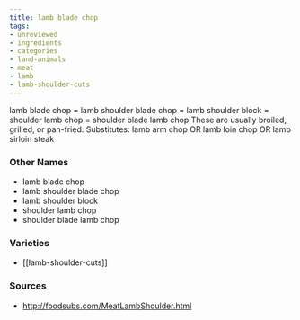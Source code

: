 ```yaml
---
title: lamb blade chop
tags:
- unreviewed
- ingredients
- categories
- land-animals
- meat
- lamb
- lamb-shoulder-cuts
---
```

lamb blade chop = lamb shoulder blade chop = lamb shoulder block = shoulder lamb chop = shoulder blade lamb chop These are usually broiled, grilled, or pan-fried. Substitutes: lamb arm chop OR lamb loin chop OR lamb sirloin steak

### Other Names

* lamb blade chop
* lamb shoulder blade chop
* lamb shoulder block
* shoulder lamb chop
* shoulder blade lamb chop

### Varieties

* [[lamb-shoulder-cuts]]

### Sources
* http://foodsubs.com/MeatLambShoulder.html
